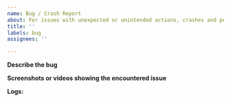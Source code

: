 ```yaml
---
name: Bug / Crash Report
about: For issues with unexpected or unintended actions, crashes and permanent freezes.
title: ''
labels: bug
assignees: ''

---
```


**Describe the bug**

**Screenshots or videos showing the encountered issue**

**Logs:**
<!--
*please attach logs here, which are located at:*
- `%AppData%/holotrack/logs` *(on Windows),*
-->
